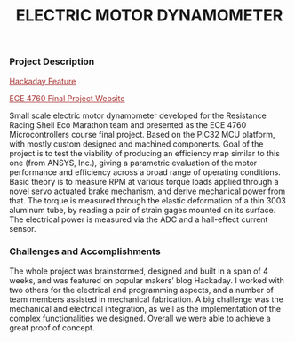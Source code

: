 ﻿---
layout: default
title: ELECTRIC MOTOR DYNAMOMETER
category: portfolio
modal-id: 11
vid1: null
vid2: null
img: Dyno/dyno.jpg
img2: Dyno/label.jpg 
img3: Dyno/side_view.jpg 
img4: Dyno/parts.jpg 
img5: Dyno/dyno8.jpg 
project-date: 2017
languages:
- Embedded C
concepts:
- Dynomometer
- Embedded Systems
- Mechatronics Design
- Manufacturing
tools:
- Autodesk Inventor
- MPLabX
- Manual Lathe and Mill
---

### Project Description

<a href="https://hackaday.com/2017/12/18/a-dynamometer-for-measuring-motor-power/" style="color: #a83232" target="_blank">Hackaday Feature</a>

<a href="http://people.ece.cornell.edu/land/courses/ece4760/FinalProjects/f2017/apg67_kss223_ejy25/kss223_apg67_ejy25/kss223_apg67_ejy25/index.htm" style="color: #a83232" target="_blank">ECE 4760 Final Project Website</a>

Small scale electric motor dynamometer developed for the Resistance Racing Shell Eco Marathon team and presented as the ECE 4760 Microcontrollers course final project. Based on the PIC32 MCU platform, with mostly custom designed and machined components. Goal of the project is to test the viability of producing an efficiency map similar to this one (from ANSYS, Inc.), giving a parametric evaluation of the motor performance and efficiency across a broad range of operating conditions. Basic theory is to measure RPM at various torque loads applied through a novel servo actuated brake mechanism, and derive mechanical power from that. The torque is measured through the elastic deformation of a thin 3003 aluminum tube, by reading a pair of strain gages mounted on its surface. The electrical power is measured via the ADC and a hall-effect current sensor.

### Challenges and Accomplishments

The whole project was brainstormed, designed and built in a span of 4 weeks, and was featured on popular makers’ blog Hackaday. I worked with two others for the electrical and programming aspects, and a number of team members assisted in mechanical fabrication. A big challenge was the mechanical and electrical integration, as well as the implementation of the complex functionalities we designed. Overall we were able to achieve a great proof of concept.